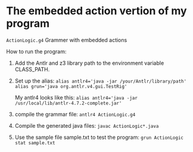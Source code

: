 # The embedded action vertion of my program

`ActionLogic.g4` Grammer with embedded actions


How to run the program:
  1. Add the Antlr and z3 library path to the environment variable CLASS_PATH.
  
  2. Set up the alias:
    `alias antlr4='java -jar /your/Antlr/library/path'`
    `alias grun='java org.antlr.v4.gui.TestRig'`
    
       My antlr4 looks like this:
         `alias antlr4='java -jar /usr/local/lib/antlr-4.7.2-complete.jar'`
    
  3. compile the grammar file:
    `antlr4 ActionLogic.g4`
    
  4. Compile the generated java files:
    `javac ActionLogic*.java`
  
  5. Use the sample file sample.txt to test the program:
    `grun ActionLogic stat sample.txt`

